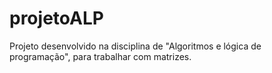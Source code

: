 # projetoALP
Projeto desenvolvido na disciplina de "Algoritmos e lógica de programação", para trabalhar com matrizes.
